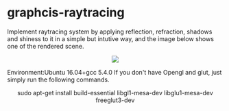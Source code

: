 # graphcis-raytracing
Implement raytracing system by applying reflection, refraction, shadows and shiness to it in a simple but intutive way, and the image below shows one of the rendered scene.

<div align=center>
  <img src="https://github.com/JayCHaos/graphcis-raytracing/blob/master/figs/Screenshot%20from%202020-03-01%2010-53-39.png">
</div>

Environment:Ubuntu 16.04+gcc 5.4.0
If you don't have Opengl and glut, just simply run the following commands.

<center>sudo apt-get install build-essential libgl1-mesa-dev libglu1-mesa-dev freeglut3-dev</center>

